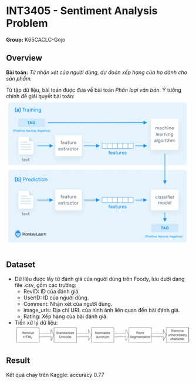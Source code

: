 # INT3405 - Sentiment Analysis Problem
**Group:** K65CACLC-Gojo
## Overview
**Bài toán:** *Từ nhận xét của người dùng, dự đoán xếp hạng của họ dành cho sản phẩm.*

Từ tập dữ liệu, bài toán được đưa về bài toán *Phân loại văn bản*. Ý tưởng chính để giải quyết bài toán:
![This is an image](https://github.com/hnkanh/INT3405/blob/d0440d2170b8b1d1190b372f68f3f97be4800ecd/text_classification.png)
## Dataset
- Dữ liệu được lấy từ đánh giá của người dùng trên Foody, lưu dưới dạng file .csv, gồm các trường:
  + RevID: ID của đánh giá.
  + UserID: ID của người dùng.
  + Comment: Nhận xét của người dùng.
  + image_urls: Địa chỉ URL của hình ảnh liên quan đến bài đánh giá.
  + Rating: Xếp hạng của bài đánh giá.
- Tiền xử lý dữ liệu:
![This is an image](https://github.com/hnkanh/INT3405/blob/a1a4f3518246b23010c22e585c6a18791f264cc6/Preprocessing.png)
## Result
Kết quả chạy trên Kaggle: accuracy 0.77
